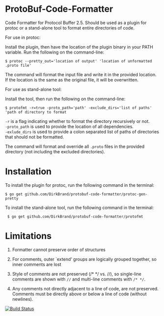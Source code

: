 ProtoBuf-Code-Formatter
=======================

Code Formatter for Protocol Buffer 2.5.  Should be used as a plugin for protoc or a stand-alone tool to format entire directories of code.

For use in protoc:

Install the plugin, then have the location of the plugin binary in your PATH variable. Run the following on the command-line:

`$ protoc --pretty_out='location of output' 'location of unformatted .proto file' `

The command will format the input file and write it in the provided location.  If the location is the same as the original file, it will be overwritten.


For use as stand-alone tool:

Install the tool, then run the following on the command-line:

`$ protofmt -r=true -proto_path='path' -exclude_dirs='list of paths' 'path of directory to format`

`-r` is a flag indicating whether to format the directory recursively or not.  
`-proto_path` is used to provide the location of all dependencies.  
`-exlude_dirs` is used to provide a colon separated list of paths of directories that should not be formatted.

The command will format and override all `.proto` files in the provided directory (not including the excluded directories).

Installation
============
To install the plugin for protoc, run the following command in the terminal:

`$ go get github.com/DirkBrand/protobuf-code-formatter/protoc-gen-pretty`

To install the stand-alone tool, run the following command in the terminal:

` $ go get github.com/DirkBrand/protobuf-code-formatter/protofmt`

Limitations
===========
1. Formatter cannot preserve order of structures

2. For comments, outer `extend' groups are logically grouped together, so inner comments are lost

3. Style of comments are not preserved (/* */ vs. //), so single-line comments are shown with `//` and multi-line comments with `/* */`.

4. Any comments not directly adjacent to a line of code, are not preserved.  Comments must be directly above or below a line of code (without newlines).


[![Build Status](https://drone.io/github.com/DirkBrand/protobuf-code-formatter/status.png)](https://drone.io/github.com/DirkBrand/protobuf-code-formatter/latest)
